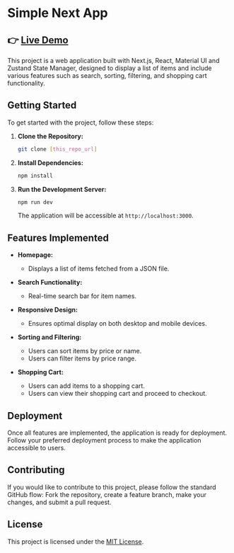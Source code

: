 # Simple Next App

## 👉 [Live Demo](https://ece-county.vercel.app)

This project is a web application built with Next.js, React, Material UI and Zustand State Manager, designed to display a list of items and include various features such as search, sorting, filtering, and shopping cart functionality.

## Getting Started

To get started with the project, follow these steps:

1. **Clone the Repository:**

    ```bash
    git clone [this_repo_url]
    ```

2. **Install Dependencies:**

    ```bash
    npm install
    ```

3. **Run the Development Server:**

    ```bash
    npm run dev
    ```

   The application will be accessible at `http://localhost:3000`.

## Features Implemented

- **Homepage:**
  - Displays a list of items fetched from a JSON file.

- **Search Functionality:**
  - Real-time search bar for item names.

- **Responsive Design:**
  - Ensures optimal display on both desktop and mobile devices.

- **Sorting and Filtering:**
  - Users can sort items by price or name.
  - Users can filter items by price range.

- **Shopping Cart:**
  - Users can add items to a shopping cart.
  - Users can view their shopping cart and proceed to checkout.

## Deployment

Once all features are implemented, the application is ready for deployment. Follow your preferred deployment process to make the application accessible to users.

## Contributing

If you would like to contribute to this project, please follow the standard GitHub flow: Fork the repository, create a feature branch, make your changes, and submit a pull request.

## License

This project is licensed under the [MIT License](LICENSE.txt).
